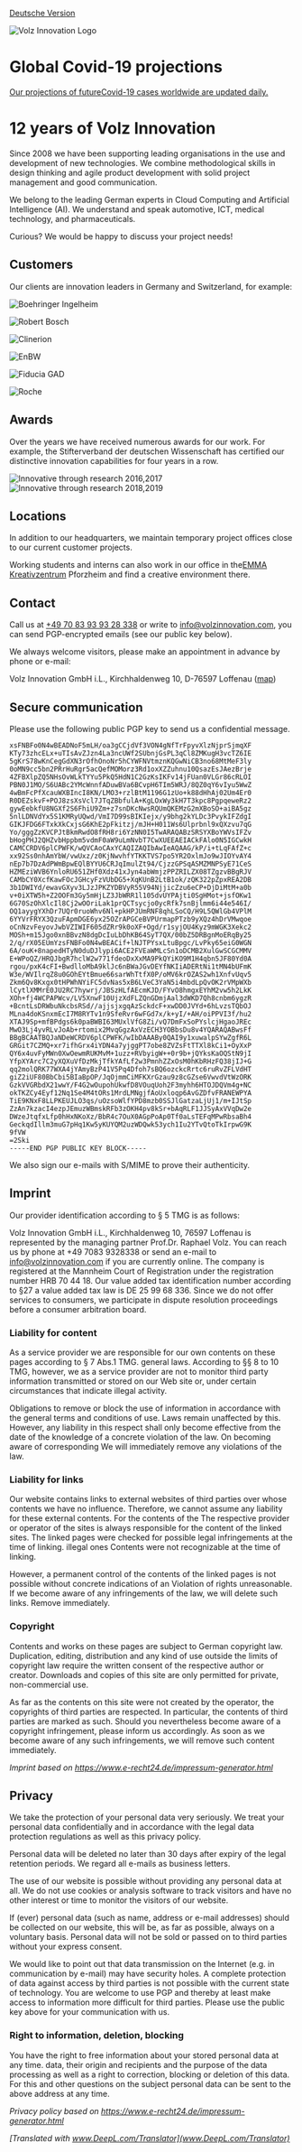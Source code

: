 [Deutsche Version](.)

![Volz Innovation Logo](volz_logo.jpg)

# Global Covid-19 projections

[Our projections of futureCovid-19 cases worldwide are updated daily.](https://www.volzinnovation.com/covid-19_SARS-CoV-2_corona/)

# 12 years of Volz Innovation

Since 2008 we have been supporting leading organisations in the use and development of new technologies. We combine methodological skills in design thinking and agile product development with solid project management and good communication. 

We belong to the leading German experts in Cloud Computing and Artificial Intelligence (AI). We understand and speak automotive, ICT, medical technology, and pharmaceuticals. 

Curious? We would be happy to discuss your project needs! 

## Customers

Our clients are innovation leaders in Germany and Switzerland, for example:

![Boehringer Ingelheim](boehringer_ingelheim.png)

![Robert Bosch](bosch.png)

![Clinerion](clinerion.jpg)

![EnBW](enbw.png)

![Fiducia GAD](fiducia_gad.png)

![Roche](roche.png)

## Awards

Over the years we have received numerous awards for our work. For example, the Stifterverband der deutschen Wissenschaft has certified our distinctive innovation capabilities for four years in a row.

![Innovative through research 2016,2017](FuE16.png)
![Innovative through research 2018,2019](FuE18.png)

## Locations

In addition to our headquarters, we maintain temporary project offices close to our current customer projects. 

Working students and interns can also work in our office in the[EMMA Kreativzentrum](http://www.emma-pf.de/) Pforzheim and find a creative environment there.

## Contact

Call us at [+49 70 83 93 93 28 338](tel:+4970839328338) or write to [info@volzinnovation.com](mailto:info@volzinnovation.com), you can send PGP-encrypted emails (see our public key below). 

We always welcome visitors, please make an appointment in advance by phone or e-mail:

Volz Innovation GmbH i.L., Kirchhaldenweg 10, D-76597 Loffenau ([map](https://www.openstreetmap.org/way/220058489))

## Secure communication
Please use the following public PGP key to send us a confidential message. 
```
xsFNBFo0N4wBEADNoF5mLH/oa3gCCjdVf3VON4gNfTrFpyvXlzNjprSjmqXF
KTy73zhcELx+uTIsAvZJzn4La3ncUWf2SUbnjGsPL3qCl8ZMKugH3vcTZ6IE
5gKrS78wKnCegGdXN3rOfhOnoNr5hCYWFNVtmznKQGwNiCB3no68MtMeF3ly
0oMN9cc5bn2PRrHuRgr5acQefMOMorz3Rd1oxXZZuhnu10QsazEsJAezBrje
4ZFBXlpZQ5NHsOvWLkTYYu5PkQ5HdN1C2GzKsIKFv14jFUan0VLGr86cRLOI
PBN0J1MO/S6UABc2YMcWnnfADuwBVa6BCvpH6TIm5WRJ/8QZ0qY6vIyu5WwZ
4wBmFcPfXcauWXBIncI8KN/LMO3+rzlBtM1196G1zUo+k88dHhAj02Um4Er0
R0DEZskvF+POJ8zsXsVcl7JTqZBbfulA+KgLOxWy3kH7T3kpc8PgpqeweRz2
gywEebkfU8NGXf2S6FhiU9Zm+z7snDKcNwsRQUmQKEMzG2mXBoSO+aiBA5gz
5nlLDNVdYx5S1KMRyUQwd/VmI7D99sBIKIejx/y9bhg2kYLDc3PvykIFZdgI
GIKJFDG6FTxkXkCxjsG6KhE2pFkitzj/mJH+H011Ws6Ulprbnl9xQXzvu7qG
Yo/gggZzKVCPJtBkmRwdO8fRH8ri6YzNN0I5TwARAQABzSRSYXBoYWVsIFZv
bHogPHJ2QHZvbHppbm5vdmF0aW9uLmNvbT7CwXUEEAEIACkFAlo0N5IGCwkH
CAMCCRDV6plCPWFK/wQVCAoCAxYCAQIZAQIbAwIeAQAAG/kP/i+tLqFAfZ+c
xx92Ss0nhAmYbW/vwUxz/z0KjNwvhfYTKKTVS7po5YR2OxlmJo9wJIOYvAY4
nEp7b7DzAdPWmBpwEQlBYYU6CRJqImulZt94/CjzzGPSqASMZMNPSyE71CeS
HZMEziWVB6YnloRU651ZHf0Xdz41xJyn4abWmjzPPZRILZX08TZgzvBBgRJV
CAMbCY0XcfKawFOcJGHcyFzVUbDG5+XqKUnB2LtB1ok/zQK322pZpxREA2DB
3b1DWIYd/ewavGXyv3LJzJPKZYDBVyR55V94NjjicZzu6eCP+DjDiMtM+a0b
v+0iXTW5h+Z2OOFm3Gy5mHjLZ3JbWRR1l105dvUYPAjti0SgHMot+jsfOKw1
6G70SzOhXlcIl8Cj2wOOriLak1prQCTsycjo0ycRfk7snBjlmm6i44e546I/
OQ1ayygYXhDr7UQr0ruoWhv6Nl+pkHPJUmRNF8qhLSoCQ/H9L5QWlGb4VPlM
6YYVrFRYX3QzuFApmDGE6yx25OZrAPGCeBVPUrmapPTzb9yXQz4hDrVMwqoe
oCnNzvFeyovJwbVZIWIF605dZRr9k0oXF+Ogd/r1syjOU4Kyz9mWGK3Xekc2
MOSh+m15Jgo0xnBBvzN8dgDcIuLbDhKB64SyT7QX/00bZ5DRBgnMoERqBy25
2/q/rX05EUmYzsFNBFo0N4wBEACif+lNJTPYsxLtuBpgc/LvPky65eiG0WGN
6A/ouK+8napedHTyN0duDJlypi6ACE2FVEaWMLcSn1oDCMB2XulGwSCGCMMV
E+WPoQZ/HRQJbgR7hclW2w771fdeoDxXxMA9PkQYiKO9M1H4qbn5JF80Yd0A
rgou/pxK4cFI+BwdlloMbA9klJc6nBWaJGvDEYfNKIiADERtNi1tMN4bUFmK
W3e/WVIlrqZ8u0GOhEYtBmue66sarWhTtfX0P/oMV6krOZAS2wh1XnfvUqv5
Zkm6Qv8Kxgx0tHPWhNYiFC5dvNas5xB6LVeC3YaN5i4mbdLpQvOK2rVMpWXb
lCytlXMMrE0JU2RC7hywrj/JBSzHLfAEcmKJD/FYvO8hmgxEYhM2vw5h2LkK
XOh+fj4WCPAPWcv/LV5XnwF10UjzXdFLZQnGDmjAal3dWKD7Qh8cnbm6ygzR
+BcntLsDRWbuNkcbsRSd//ajjsjxgqAzSckdcF+xwDD0JVYd+6hLvzsTQbOJ
MLna4doKSnxmEcI7M8RYTv1n9SfeRvr6wFGd7x/k+yI/+AH/oiPPVI3f/hu2
XTAJ9Sp+mfBPdgs6k0paBWBI63MUxlVfG8Zi/vQ7DmFxSoPYslcjHgaoJREc
MwO3Lj4yvRLvJoAb+rtomix2MvqGgzAxVzECH3YOBbsDu8v4YQARAQABwsFf
BBgBCAATBQJaNDeWCRDV6plCPWFK/wIbDAAABy0QAI9y1xuwalpSYwZgfR6L
GRGit7CZMQ+xr7ifhGrx4iYDN4a7yjggPT7obe8ZVZsFtTTXl8kCi1+OyXxP
QY6x4uvFyMWn0XwOewmRUKMvM+1uzz+RVbyigW++0r9b+jQYksKaOQStN9jI
YfpXYArc7C2yXQXuVfDzMkjTfkYAfLf2w3PmnhZZxOsM0hKbRHzFQ38jIJ+G
qq2molQRK77WXA4jYAmyBzP41V5Pq4Dfoh7sBQ6ozckcRrtc6ruRvZFLVdHT
giZ2iUF80BbCbi5BIaBpOP/JqOjmmCiMFKXrGzau9z8cGZse6VwvdVtWzORK
GzkVVGRbdX21wwY/F4G2wOupohUkwfD8VOuqUoh2F3myhh6HTOJDQVm4g+NC
okTKZCy4Eyf12Nq1Se4M4tORs1MrdLMNgjfAoUxloqp6AvGZDfvFRANEWPYA
TiE9KNxF8LLPKEUJLO3qs/uOzsoWlfYPD8mzb0SSJlGatzaLjUj1/m+IJtSp
ZzAn7kzacI4ezpJEmuzWBmskRFb3zOKH4pv8kSr+bAqRLF1JJSyAxVVqDw2e
DWzeJtqfxLfp0hHxNKoXz/BbR4c7OuX0AGpPoAp0Tf0aLsTEFqMPwRbsaBh4
GeckqdIllm3muG7pHq1Kw5yKUYQM2uzWDQwk53ych1Iu2YTvQtoTkIrpwG9K
9fVW
=2Ski
-----END PGP PUBLIC KEY BLOCK-----
```

We also sign our e-mails with S/MIME to prove their authenticity.

## Imprint

Our provider identification according to § 5 TMG is as follows:

Volz Innovation GmbH i.L., Kirchhaldenweg 10, 76597 Loffenau is represented by the managing partner Prof.Dr. Raphael Volz. You can reach us by phone at +49 7083 9328338 or send an e-mail to info@volzinnovation.com if you are currently online. The company is registered at the Mannheim Court of Registration under the registration number HRB 70 44 18. Our value added tax identification number according to §27 a value added tax law is DE 25 99 68 336.
Since we do not offer services to consumers, we participate in dispute resolution proceedings before a
consumer arbitration board.

### Liability for content
As a service provider we are responsible for our own contents on these pages according to § 7 Abs.1 TMG.
general laws. According to §§ 8 to 10 TMG, however, we as a service provider are not
to monitor third party information transmitted or stored on our Web site or, under certain circumstances
that indicate illegal activity.

Obligations to remove or block the use of information in accordance with the general terms and conditions of use.
Laws remain unaffected by this. However, any liability in this respect shall only become effective from the date of the
knowledge of a concrete violation of the law. On becoming aware of corresponding
We will immediately remove any violations of the law.

### Liability for links
Our website contains links to external websites of third parties over whose contents we have no influence.
Therefore, we cannot assume any liability for these external contents. For the contents of the
The respective provider or operator of the sites is always responsible for the content of the linked sites. The linked
pages were checked for possible legal infringements at the time of linking. illegal ones
Contents were not recognizable at the time of linking.

However, a permanent control of the contents of the linked pages is not possible without concrete indications of an
Violation of rights unreasonable. If we become aware of any infringements of the law, we will delete such links.
Remove immediately.

### Copyright
Contents and works on these pages are subject to German copyright law. Duplication, editing, distribution and any kind of use outside the limits of copyright law require the written consent of the respective author or creator. Downloads and copies of this site are only permitted for private, non-commercial use.

As far as the contents on this site were not created by the operator, the copyrights of third parties are respected. In particular, the contents of third parties are marked as such. Should you nevertheless become aware of a copyright infringement, please inform us accordingly. As soon as we become aware of any such infringements, we will remove such content immediately.

*Imprint based on https://www.e-recht24.de/impressum-generator.html*

## Privacy

We take the protection of your personal data very seriously. We treat your
personal data confidentially and in accordance with the legal data protection regulations as well as
this privacy policy.

Personal data will be deleted no later than 30 days after expiry of the legal retention periods. We regard all e-mails as business letters.

The use of our website is possible without providing any personal data at all. We do not use cookies or analysis software to track visitors and have no other interest or time to monitor the visitors of our website.

If (ever) personal data (such as name, address or e-mail addresses) should be collected on our website, this will be, as far as possible, always on a voluntary basis. Personal data will not be sold or passed on to third parties without your express consent.

We would like to point out that data transmission on the Internet (e.g. in communication by e-mail)
may have security holes. A complete protection of data against access by third parties is not possible with the current state of technology. You are welcome to use PGP and thereby at least make access to information more difficult for third parties. Please use the public key above for your communication with us.

### Right to information, deletion, blocking
You have the right to free information about your stored personal data at any time.
data, their origin and recipients and the purpose of the data processing as well as a right to
correction, blocking or deletion of this data. For this and other questions on the subject
personal data can be sent to the above address at any time.

*Privacy policy based on https://www.e-recht24.de/impressum-generator.html*


*[Translated with www.DeepL.com/Translator](www.DeepL.com/Translator)*
